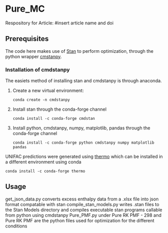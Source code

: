# Pure_MC
Respository for Article: #insert article name and doi

## Prerequisites
The code here makes use of [Stan](https://github.com/stan-dev) to perform optimization, through the python wrapper [cmstanpy](https://github.com/stan-dev/cmdstanpy). 

### Installation of cmdstanpy
The easiets method of installing stan and cmdstanpy is through anaconda. 
1. Create a new virtual environment:
   
   `conda create -n cmdstanpy`
   
2. Install stan through the conda-forge channel
   
   `conda install -c conda-forge cmdstan`
   
3. Install python, cmdstanpy, numpy, matplotlib, pandas through the conda-forge channel
   
   `conda install -c conda-forge python cmdstanpy numpy matplotlib pandas`

UNIFAC predictions were generated using [thermo](https://github.com/CalebBell/thermo) which can be installed in a different environment using conda 

`conda install -c conda-forge thermo`

## Usage
get_json_data.py converts excess enthalpy data from a .xlsx file into json format compatable with stan
compile_stan_models.py writes .stan files to the Stan Models directory and compiles executable stan programs callable from python using cmdstanpy
Pure_PMF.py under Pure RK PMF - 298 and Pure RK PMF are the python files used for optimization for the different conditions
